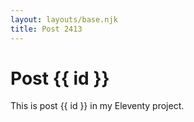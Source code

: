 ```yaml
---
layout: layouts/base.njk
title: Post 2413
---
```


# Post {{ id }}

This is post {{ id }} in my Eleventy project.
